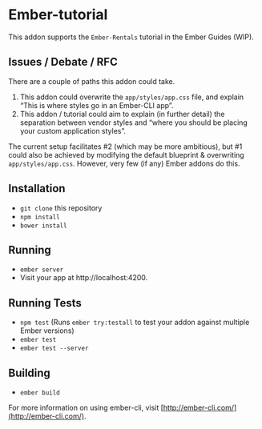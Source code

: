 # Ember-tutorial

This addon supports the `Ember-Rentals` tutorial in the Ember Guides (WIP).

## Issues / Debate / RFC

There are a couple of paths this addon could take.

1. This addon could overwrite the `app/styles/app.css` file, and explain “This is where styles go in an Ember-CLI app”.
2. This addon / tutorial could aim to explain (in further detail) the separation between vendor styles and “where you should be placing your custom application styles”.

The current setup facilitates #2 (which may be more ambitious), but #1 could also be achieved by modifying the default blueprint & overwriting `app/styles/app.css`. However, very few (if any) Ember addons do this.


## Installation

* `git clone` this repository
* `npm install`
* `bower install`

## Running

* `ember server`
* Visit your app at http://localhost:4200.

## Running Tests

* `npm test` (Runs `ember try:testall` to test your addon against multiple Ember versions)
* `ember test`
* `ember test --server`

## Building

* `ember build`

For more information on using ember-cli, visit [http://ember-cli.com/](http://ember-cli.com/).
